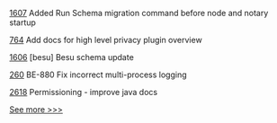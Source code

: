 
[1607](https://github.com/hyperledger-labs/blockchain-automation-framework/pull/1607) Added Run Schema migration command before node and notary startup

[764](https://github.com/hyperledger/besu-docs/pull/764) Add docs for high level privacy plugin overview

[1606](https://github.com/hyperledger-labs/blockchain-automation-framework/pull/1606) [besu] Besu schema update

[260](https://github.com/hyperledger/blockchain-explorer/pull/260) BE-880 Fix incorrect multi-process logging

[2618](https://github.com/hyperledger/besu/pull/2618) Permissioning - improve java docs


[See more >>>](https://start-here.hyperledger.org/pull-requests)
